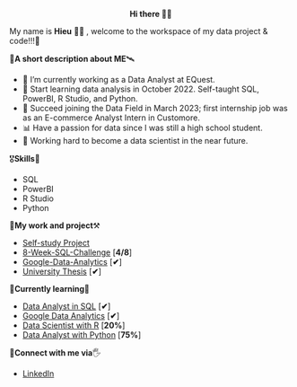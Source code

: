<p align="center">
   <b> Hi there </b> 🙋‍♂️
</p>

  My name is <b>Hieu</b> 🧑‍💻 , welcome to the workspace of my data project & code!!!🔭

🚀**A short description about ME**🛰️
- 🔭 I’m currently working as a Data Analyst at EQuest.
- 📖 Start learning data analysis in October 2022. Self-taught SQL, PowerBI, R Studio, and Python.
- 🏅 Succeed joining the Data Field in March 2023; first internship job was as an E-commerce Analyst Intern in Customore.
- 📊 Have a passion for data since I was still a high school student.
- 💪 Working hard to become a data scientist in the near future.

🎖️**Skills**🏅
- SQL
- PowerBI
- R Studio
- Python

🧐**My work and project**⚒
- [Self-study Project](https://github.com/hieucabo/Selfstudy-Project)
- [8-Week-SQL-Challenge](https://github.com/hieucabo/8-Week-SQL-Challenge) [**4/8**]
- [Google-Data-Analytics](https://github.com/hieucabo/Google-Data-Analytics) [**✔**]
- [University Thesis](https://github.com/hieucabo/University-Thesis) [**✔**]


📕**Currently learning**📘
- [Data Analyst in SQL](https://app.datacamp.com/learn/career-tracks/data-analyst-in-sql) [**✔**]
- [Google Data Analytics](https://www.coursera.org/account/accomplishments/specialization/certificate/8ZH4YFNLLWFZ) [**✔**]
- [Data Scientist with R](https://app.datacamp.com/learn/career-tracks/data-scientist-with-r) [**20%**]
- [Data Analyst with Python](https://app.datacamp.com/learn/career-tracks/data-analyst-with-python) [**75%**]

👋**Connect with me via**🖐️
- [LinkedIn](https://www.linkedin.com/in/hieucabo/) 
